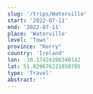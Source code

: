 ```yaml
---
slug: '/trips/Waterville'
start: '2022-07-11'
end: '2022-07-11'
place: 'Waterville'
level: 'Town'
province: "Kerry"
country: 'Ireland'
lon: -10.17424286340142
lat: 51.829676221859785
type: 'Travel'
abstract: ''
---
```


